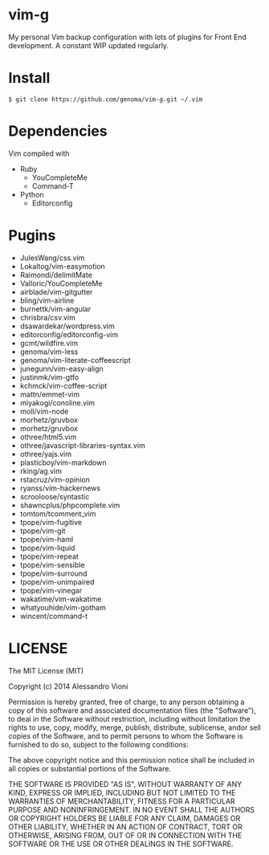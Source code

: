 vim-g
=====

My personal Vim backup configuration with lots of plugins for Front End development. A constant WIP updated regularly.

# Install

`$ git clone https://github.com/genoma/vim-g.git ~/.vim`

# Dependencies

Vim compiled with
- Ruby
  - YouCompleteMe
  - Command-T
- Python
  - Editorconfig

# Pugins

- JulesWang/css.vim
- Lokaltog/vim-easymotion
- Raimondi/delimitMate
- Valloric/YouCompleteMe
- airblade/vim-gitgutter
- bling/vim-airline
- burnettk/vim-angular
- chrisbra/csv.vim
- dsawardekar/wordpress.vim
- editorconfig/editorconfig-vim
- gcmt/wildfire.vim
- genoma/vim-less
- genoma/vim-literate-coffeescript
- junegunn/vim-easy-align
- justinmk/vim-gtfo
- kchmck/vim-coffee-script
- mattn/emmet-vim
- miyakogi/conoline.vim
- moll/vim-node
- morhetz/gruvbox
- morhetz/gruvbox
- othree/html5.vim
- othree/javascript-libraries-syntax.vim
- othree/yajs.vim
- plasticboy/vim-markdown
- rking/ag.vim
- rstacruz/vim-opinion
- ryanss/vim-hackernews
- scrooloose/syntastic
- shawncplus/phpcomplete.vim
- tomtom/tcomment_vim
- tpope/vim-fugitive
- tpope/vim-git
- tpope/vim-haml
- tpope/vim-liquid
- tpope/vim-repeat
- tpope/vim-sensible
- tpope/vim-surround
- tpope/vim-unimpaired
- tpope/vim-vinegar
- wakatime/vim-wakatime
- whatyouhide/vim-gotham
- wincent/command-t

# LICENSE
The MIT License (MIT)

Copyright (c) 2014 Alessandro Vioni

Permission is hereby granted, free of charge, to any person obtaining a copy of
this software and associated documentation files (the "Software"), to deal in
the Software without restriction, including without limitation the rights to
use, copy, modify, merge, publish, distribute, sublicense, andor sell copies of
the Software, and to permit persons to whom the Software is furnished to do so,
subject to the following conditions:

The above copyright notice and this permission notice shall be included in all
copies or substantial portions of the Software.

THE SOFTWARE IS PROVIDED "AS IS", WITHOUT WARRANTY OF ANY KIND, EXPRESS OR
IMPLIED, INCLUDING BUT NOT LIMITED TO THE WARRANTIES OF MERCHANTABILITY, FITNESS
FOR A PARTICULAR PURPOSE AND NONINFRINGEMENT. IN NO EVENT SHALL THE AUTHORS OR
COPYRIGHT HOLDERS BE LIABLE FOR ANY CLAIM, DAMAGES OR OTHER LIABILITY, WHETHER
IN AN ACTION OF CONTRACT, TORT OR OTHERWISE, ARISING FROM, OUT OF OR IN
CONNECTION WITH THE SOFTWARE OR THE USE OR OTHER DEALINGS IN THE SOFTWARE.
